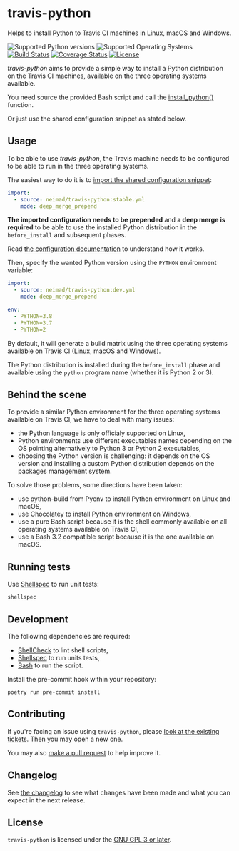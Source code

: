 travis-python
=============
Helps to install Python to Travis CI machines in Linux, macOS and Windows.

![Supported Python versions][python-versions-badge]
![Supported Operating Systems][os-badge]
[![Build Status][ci-badge]][ci]
[![Coverage Status][cov-badge]][coverage]
[![License][license-badge]][license]

_travis-python_ aims to provide a simple way to install a Python distribution
on the Travis CI machines, available on the three operating systems available.

You need source the provided Bash script and call the [install_python()]
function.

Or just use the shared configuration snippet as stated below.

Usage
-----

To be able to use _travis-python_, the Travis machine needs to be configured
to be able to run in the three operating systems.

The easiest way to do it is to [import the shared configuration snippet]:

```yaml
import:
  - source: neimad/travis-python:stable.yml
    mode: deep_merge_prepend
```

**The imported configuration needs to be prepended** and **a deep merge is
required** to be able to use the installed Python distribution in the
`before_install` and subsequent phases.

Read [the configuration documentation] to understand how it works.

Then, specify the wanted Python version using the `PYTHON` environment
variable:

```yaml
import:
  - source: neimad/travis-python:dev.yml
    mode: deep_merge_prepend

env:
  - PYTHON=3.8
  - PYTHON=3.7
  - PYTHON=2
```
By default, it will generate a build matrix using the three operating systems
available on Travis CI (Linux, macOS and Windows).

The Python distribution is installed during the `before_install` phase and
available using the `python` program name (whether it is Python 2 or 3).

Behind the scene
----------------

To provide a similar Python environment for the three operating systems
available on Travis CI, we have to deal with many issues:

 - the Python language is only officialy supported on Linux,
 - Python environments use different executables names depending on the OS
   pointing alternatively to Python 3 or Python 2 executables,
 - choosing the Python version is challenging: it depends on the OS version and
   installing a custom Python distribution depends on the packages management
   system.

To solve those problems, some directions have been taken:

 - use python-build from Pyenv to install Python environment on Linux and macOS,
 - use Chocolatey to install Python environment on Windows,
 - use a pure Bash script because it is the shell commonly available on all
   operating systems available on Travis CI,
 - use a Bash 3.2 compatible script because it is the one available on macOS.

Running tests
-------------

Use [Shellspec] to run unit tests:

```console
shellspec
```

Development
-----------

The following dependencies are required:
  - [ShellCheck] to lint shell scripts,
  - [Shellspec] to run units tests,
  - [Bash] to run the script.

Install the pre-commit hook within your repository:

```console
poetry run pre-commit install
```

Contributing
------------

If you're facing an issue using `travis-python`, please [look at the existing
tickets]. Then you may open a new one.

You may also [make a pull request] to help improve it.

Changelog
---------

See [the changelog] to see what changes have been made and what you can expect
in the next release.

License
-------

`travis-python` is licensed under the [GNU GPL 3 or later][license].

[python-versions-badge]: https://img.shields.io/badge/python-2.7%20|%203.6%20|%203.7%20|%203.8-blue?style=flat-square
[os-badge]: https://img.shields.io/badge/OS-Linux%20|%20macOS%20|%20Windows-blueviolet?style=flat-square
[ci-badge]: https://img.shields.io/travis/neimad/travis-python?style=flat-square
[cov-badge]: https://img.shields.io/coveralls/github/neimad/travis-python?style=flat-square
[license-badge]: https://img.shields.io/github/license/neimad/travis-python?style=flat-square

[license]: LICENSE.md
[the changelog]: CHANGELOG.md
[the configuration documentation]: doc/Travis_Configuration.md
[install_python()]: doc/install_python.md
[look at the existing tickets]: https://github.com/neimad/travis-python/issues
[make a pull request]: https://github.com/neimad/travis-python/pulls
[ci]: https://travis-ci.com/neimad/travis-python
[coverage]: https://coveralls.io/github/neimad/travis-python

[travis-python-versions]: https://docs.travis-ci.com/user/languages/python/#specifying-python-versions
[import the shared configuration snippet]: https://docs.travis-ci.com/user/build-config-imports/
[Shellspec]: https://shellspec.info/
[ShellCheck]: https://www.shellcheck.net/
[Bash]: https://www.gnu.org/software/bash/
